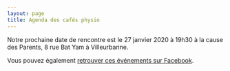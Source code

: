 ```yaml
---
layout: page
title: Agenda des cafés physio
---
```


Notre prochaine date de rencontre est le 27 janvier 2020 à 19h30 à la cause des Parents, 8 rue Bat Yam à Villeurbanne.

Vous pouvez également [retrouver ces événements sur Facebook](https://www.facebook.com/groups/CafesPhysio/events/).